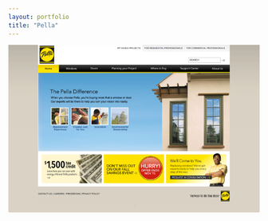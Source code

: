 ```yaml
---
layout: portfolio
title: "Pella"
---
```

[![Pella](/assets/portfolio/pella.png)](/assets/portfolio/pella.png)
